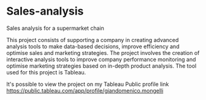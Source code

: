 # Sales-analysis
Sales analysis for a supermarket chain


This project consists of supporting a company in creating advanced analysis tools to make data-based decisions, improve efficiency and optimise sales and marketing strategies.
The project involves the creation of interactive analysis tools to improve company performance monitoring and optimise marketing strategies based on in-depth product analysis.
The tool used for this project is Tableau.

It's possible to view the project on my Tableau Public profile link https://public.tableau.com/app/profile/giandomenico.mongelli
